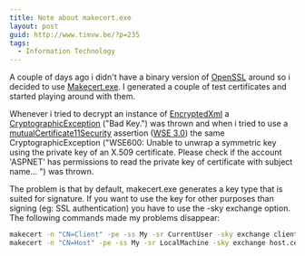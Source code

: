 ```yaml
---
title: Note about makecert.exe
layout: post
guid: http://www.timvw.be/?p=235
tags:
  - Information Technology
---
```

A couple of days ago i didn't have a binary version of [OpenSSL](http://www.openssl.org) around so i decided to use [Makecert.exe](http://msdn.microsoft.com/en-us/library/bfsktky3(VS.80).aspx). I generated a couple of test certificates and started playing around with them.

Whenever i tried to decrypt an instance of [EncryptedXml](http://msdn.microsoft.com/en-us/library/system.security.cryptography.xml.encryptedxml(VS.80).aspx) a [CryptographicException](http://msdn.microsoft.com/en-us/library/system.security.cryptography.cryptographicexception.aspx) ("Bad Key.") was thrown and when i tried to use a [mutualCertificate11Security](http://msdn.microsoft.com/en-us/library/aa529579.aspx) assertion ([WSE 3.0](http://msdn.microsoft.com/en-us/library/aa139619.aspx)) the same CryptographicException ("WSE600: Unable to unwrap a symmetric key using the private key of an X.509 certificate. Please check if the account 'ASPNET' has permissions to read the private key of certificate with subject name... ") was thrown.

The problem is that by default, makecert.exe generates a key type that is suited for signature. If you want to use the key for other purposes than signing (eg: SSL authentication) you have to use the -sky exchange option. The following commands made my problems disappear:

```bash
makecert -n "CN=Client" -pe -ss My -sr CurrentUser -sky exchange client.cer
makecert -n "CN=Host" -pe -ss My -sr LocalMachine -sky exchange host.cer
```
